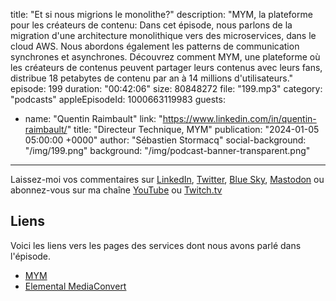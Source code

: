title: "Et si nous migrions le monolithe?"
description: "MYM, la plateforme pour les créateurs de contenu: Dans cet épisode, nous parlons de la migration d'une architecture monolithique vers des microservices, dans le cloud AWS. Nous abordons également les patterns de communication synchrones et asynchrones. Découvrez comment MYM, une plateforme où les créateurs de contenus peuvent partager leurs contenus avec leurs fans, distribue 18 petabytes de contenu par an à 14 millions d'utilisateurs."
episode: 199
duration: "00:42:06"
size: 80848272
file: "199.mp3"
category: "podcasts"
appleEpisodeId: 1000663119983
guests:
  - name: "Quentin Raimbault"
    link: "https://www.linkedin.com/in/quentin-raimbault/"
    title: "Directeur Technique, MYM"
publication: "2024-01-05 05:00:00 +0000"
author: "Sébastien Stormacq"
social-background: "/img/199.png"
background: "/img/podcast-banner-transparent.png"
---

Laissez-moi vos commentaires sur [LinkedIn](https://www.linkedin.com/in/sebastienstormacq/), [Twitter](https://twitter.com/sebsto), [Blue Sky](https://bsky.app/profile/sebsto.bsky.social), [Mastodon](https://awscommunity.social/@sebsto) ou abonnez-vous sur ma chaîne [YouTube](https://www.youtube.com/sebsto) ou [Twitch.tv](https://www.twitch.tv/sebAWS)

## Liens

Voici les liens vers les pages des services dont nous avons parlé dans l'épisode.

- [MYM](https://mym.fans)
- [Elemental MediaConvert](https://aws.amazon.com/mediaconvert/)